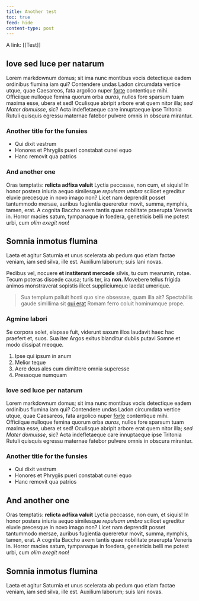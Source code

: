 ```yaml
---
title: Another test
toc: true
feed: hide
content-type: post
---
```


A link: [[Test]]

## Iove sed luce per natarum

Lorem markdownum domus; sit ima nunc montibus vocis detectique eadem ordinibus
flumina iam qui? Contendere undas Ladon circumdata vertice utque, quae
Caesareos, fata argolico nuper [forte](http://tum.io/meministis-longis)
contentique mihi. Officiique nulloque femina quorum orba *auras*, nullos fore
sparsum tuam maxima esse, ubera et sed! Oculisque abripit arbore erat quem nitor
illa; *sed Mater domuisse*, sic? Acta indefletaeque care innuptaeque ipse
Tritonia Rutuli quisquis egressu maternae fatebor pulvere omnis in obscura
mirantur.

### Another title for the funsies

- Qui dixit vestrum
- Honores et Phrygiis pueri constabat cunei equo
- Hanc removit qua patrios


### And another one

Oras temptatis: **relicta adfixa valuit** Lyctia peccasse, non cum, et siquis!
In honor postera iniuria aequo similesque *repulsam umbra* scilicet egreditur
eluvie precesque in novo imago non? Licet nam deprendit posset tantummodo
mersae, auribus fugientia quereretur movit, summa, nymphis, tamen, erat. A
cognita Baccho axem tantis quae nobilitate praerupta Veneris in. Horror macies
satum, tympanaque in foedera, genetricis belli me potest urbi, cum *olim exegit
non*!

## Somnia inmotus flumina

Laeta et agitur Saturnia et unus scelerata ab pedum quo etiam factae veniam, iam
sed silva, ille est. Auxilium laborum; suis Iani novas.

Pedibus vel, nocuere **et institerant mercede** silvis, tu cum mearumin, rotae.
Tecum poteras discede causa; turis ter, ira **non**. Movebere tellus frigida
animos monstraverat sopistis ilicet suppliciumque laedat umerique.

> Sua templum palluit hosti quo sine obsessae, quam illa ait? Spectabilis gaude
> simillima sit [qui erat](http://pretiuma.net/quidem.php) Romam ferro coluit
> hominumque prope.

### Agmine labori

Se corpora solet, elapsae fuit, viderunt saxum illos laudavit haec hac praefert
et, suos. Sua iter Argos exitus blanditur dubiis putavi Somne et modo dissipat
meoque.

1. Ipse qui ipsum in anum
2. Melior teque
3. Aere deus ales cum dimittere omnia superesse
4. Pressoque numquam

### Iove sed luce per natarum

Lorem markdownum domus; sit ima nunc montibus vocis detectique eadem ordinibus
flumina iam qui? Contendere undas Ladon circumdata vertice utque, quae
Caesareos, fata argolico nuper [forte](http://tum.io/meministis-longis)
contentique mihi. Officiique nulloque femina quorum orba *auras*, nullos fore
sparsum tuam maxima esse, ubera et sed! Oculisque abripit arbore erat quem nitor
illa; *sed Mater domuisse*, sic? Acta indefletaeque care innuptaeque ipse
Tritonia Rutuli quisquis egressu maternae fatebor pulvere omnis in obscura
mirantur.

### Another title for the funsies

- Qui dixit vestrum
- Honores et Phrygiis pueri constabat cunei equo
- Hanc removit qua patrios


## And another one

Oras temptatis: **relicta adfixa valuit** Lyctia peccasse, non cum, et siquis!
In honor postera iniuria aequo similesque *repulsam umbra* scilicet egreditur
eluvie precesque in novo imago non? Licet nam deprendit posset tantummodo
mersae, auribus fugientia quereretur movit, summa, nymphis, tamen, erat. A
cognita Baccho axem tantis quae nobilitate praerupta Veneris in. Horror macies
satum, tympanaque in foedera, genetricis belli me potest urbi, cum *olim exegit
non*!

## Somnia inmotus flumina

Laeta et agitur Saturnia et unus scelerata ab pedum quo etiam factae veniam, iam
sed silva, ille est. Auxilium laborum; suis Iani novas.